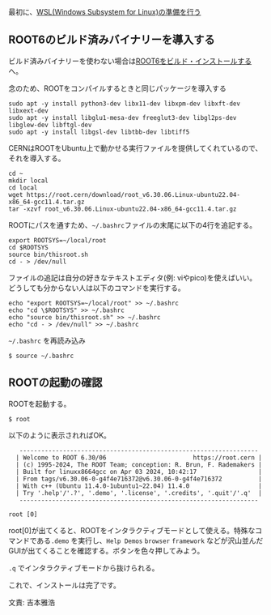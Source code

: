 最初に、[WSL(Windows Subsystem for Linux)の準備を行う](windows_wsl.md)

## ROOT6のビルド済みバイナリーを導入する

ビルド済みバイナリーを使わない場合は[ROOT6をビルド・インストールする](windows_wsl_build.md)へ。

念のため、ROOTをコンパイルするときと同じパッケージを導入する
```
sudo apt -y install python3-dev libx11-dev libxpm-dev libxft-dev libxext-dev
sudo apt -y install libglu1-mesa-dev freeglut3-dev libgl2ps-dev libglew-dev libftgl-dev
sudo apt -y install libgsl-dev libtbb-dev libtiff5
```

CERNはROOTをUbuntu上で動かせる実行ファイルを提供してくれているので、それを導入する。
```
cd ~
mkdir local
cd local
wget https://root.cern/download/root_v6.30.06.Linux-ubuntu22.04-x86_64-gcc11.4.tar.gz
tar -xzvf root_v6.30.06.Linux-ubuntu22.04-x86_64-gcc11.4.tar.gz
```

ROOTにパスを通すため、`~/.bashrc`ファイルの末尾に以下の4行を追記する。
```
export ROOTSYS=~/local/root
cd $ROOTSYS
source bin/thisroot.sh
cd - > /dev/null
```

ファイルの追記は自分の好きなテキストエディタ(例: viやpico)を使えばいい。どうしても分からない人は以下のコマンドを実行する。
```
echo "export ROOTSYS=~/local/root" >> ~/.bashrc
echo "cd \$ROOTSYS" >> ~/.bashrc 
echo "source bin/thisroot.sh" >> ~/.bashrc
echo "cd - > /dev/null" >> ~/.bashrc
```

`~/.bashrc` を再読み込み
```
$ source ~/.bashrc
```

## ROOTの起動の確認

ROOTを起動する。
```
$ root
```

以下のように表示されればOK。
```
   ------------------------------------------------------------------
  | Welcome to ROOT 6.30/06                        https://root.cern |
  | (c) 1995-2024, The ROOT Team; conception: R. Brun, F. Rademakers |
  | Built for linuxx8664gcc on Apr 03 2024, 10:42:17                 |
  | From tags/v6.30.06-0-g4f4e716372@v6.30.06-0-g4f4e716372          |
  | With c++ (Ubuntu 11.4.0-1ubuntu1~22.04) 11.4.0                   |
  | Try '.help'/'.?', '.demo', '.license', '.credits', '.quit'/'.q'  |
   ------------------------------------------------------------------

root [0]
```

root[0]が出てくると、ROOTをインタラクティブモードとして使える。特殊なコマンドである`.demo` を実行し、`Help Demos` `browser` `framework` などが沢山並んだGUIが出てくることを確認する。ボタンを色々押してみよう。

`.q` でインタラクティブモードから抜けられる。

これで、インストールは完了です。

文責: 吉本雅浩

